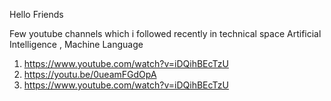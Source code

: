Hello Friends

Few youtube channels which i followed recently in technical space
Artificial Intelligence , Machine Language 
1. https://www.youtube.com/watch?v=iDQihBEcTzU
2. https://youtu.be/0ueamFGdOpA
3. https://www.youtube.com/watch?v=iDQihBEcTzU



